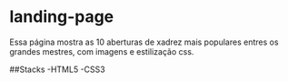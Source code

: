 # landing-page 

Essa página mostra as 10 aberturas de xadrez mais populares entres os grandes mestres, com imagens e estilização css.

##Stacks
-HTML5
-CSS3
